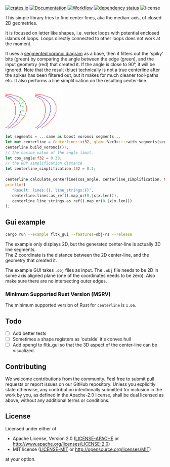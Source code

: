 [![crates.io](https://img.shields.io/crates/v/centerline.svg)](https://crates.io/crates/centerline)
[![Documentation](https://docs.rs/centerline/badge.svg)](https://docs.rs/centerline)
[![Workflow](https://github.com/eadf/centerline.rs/workflows/Rust/badge.svg)](https://github.com/eadf/centerline.rs/workflows/Rust/badge.svg)
[![dependency status](https://deps.rs/crate/centerline/0.10.0/status.svg)](https://deps.rs/crate/centerline/0.10.0)
![license](https://img.shields.io/crates/l/centerline)

This simple library tries to find center-lines, aka the median-axis, of closed 2D geometries.

It is focused on letter like shapes, i.e. vertex loops with potential enclosed islands of loops.
Loops directly connected to other loops does not work at the moment. 

It uses a [segmented voronoi diagram](https://crates.io/crates/boostvoronoi) as a base, then it filters out the 
'spiky' bits (green) by comparing the angle between the edge (green), and the input geometry (red) that created it.
If the angle is close to 90°, it will be ignored. Note that the result (blue) technically is not a true centerline after the spikes has been filtered out, but it 
makes for much cleaner tool-paths etc. It also performs a line simplification on the resulting center-line. 

![unfiltered](img/unfiltered.png) ![filtered](img/filtered.png)

```rust
let segments = ...same as boost voronoi segments...
let mut centerline = Centerline::<i32, glam::Vec3>::::with_segments(segments);
centerline.build_voronoi()?;
// the cosine value of the angle limit. 
let cos_angle:f32 = 0.38;
// the RDP simplification distance
let centerline_simplification:f32 = 0.1;

centerline.calculate_centerline(cos_angle, centerline_simplification, None)?;
println!(
   "Result: lines:{}, line_strings:{}",
   centerline.lines.as_ref().map_or(0,|x|x.len()),
   centerline.line_strings.as_ref().map_or(0,|x|x.len())
);
```

## Gui example

```sh
cargo run --example fltk_gui --features=obj-rs --release
```
The example only displays 2D, but the generated center-line is actually 3D line segments.\
The Z coordinate is the distance between the 2D center-line, and the geometry that created it. 

The example GUI takes `.obj` files as input. The `.obj` file needs to be 2D in some axis aligned plane (one of the coordinates needs to be zero). 
Also make sure there are no intersecting outer edges.

### Minimum Supported Rust Version (MSRV)

The minimum supported version of Rust for `centerline` is `1.66`.

## Todo

- [ ] Add better tests
- [ ] Sometimes a shape registers as 'outside' it's convex hull 
- [ ] Add opengl to fltk_gui so that the 3D aspect of the center-line can be visualized. 

## Contributing

We welcome contributions from the community.
Feel free to submit pull requests or report issues on our GitHub repository.
Unless you explicitly state otherwise, any contribution intentionally submitted for inclusion in the work by you,
as defined in the Apache-2.0 license, shall be dual licensed as above, without any additional terms or conditions.

## License

Licensed under either of

* Apache License, Version 2.0 ([LICENSE-APACHE](LICENSE-APACHE)
  or http://www.apache.org/licenses/LICENSE-2.0)
* MIT license ([LICENSE-MIT](LICENSE-MIT)
  or http://opensource.org/licenses/MIT)

at your option.
